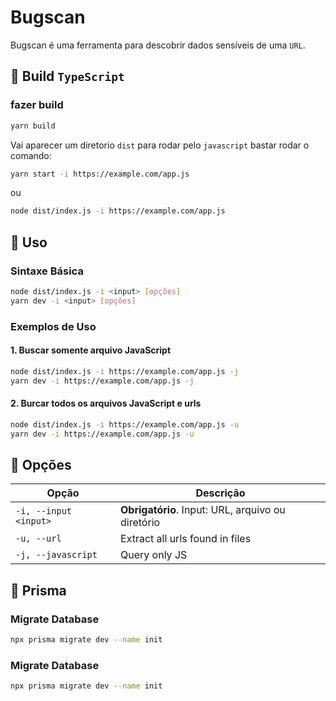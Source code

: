 # Bugscan

Bugscan é uma ferramenta para descobrir dados sensíveis de uma `URL`.

## 🚀 Build `TypeScript`

### fazer build

```bash
yarn build
```

Vai aparecer um diretorio `dist` para rodar pelo `javascript` bastar rodar o comando:

```bash
yarn start -i https://example.com/app.js
```

ou

```bash
node dist/index.js -i https://example.com/app.js
```

## 🚀 Uso

### Sintaxe Básica

```bash
node dist/index.js -i <input> [opções]
yarn dev -i <input> [opções]
```

### Exemplos de Uso

#### 1. Buscar somente arquivo JavaScript

```bash
node dist/index.js -i https://example.com/app.js -j
yarn dev -i https://example.com/app.js -j
```

#### 2. Burcar todos os arquivos JavaScript e urls

```bash
node dist/index.js -i https://example.com/app.js -u
yarn dev -i https://example.com/app.js -u
```

<!-- #### 4. Analisar todos os arquivos JavaScript e retorna todas as urls encontrado com filtro

```bash
node dist/index.js -i https://example.com/app.js -U 'app.exemplo.com, api.exemplo.com'
yarn dev -i https://example.com/app.js -U 'app.exemplo.com, api.exemplo.com'
``` -->

## 🔧 Opções

| Opção                 | Descrição                                         |
| --------------------- | ------------------------------------------------- |
| `-i, --input <input>` | **Obrigatório**. Input: URL, arquivo ou diretório |
| `-u, --url`           | Extract all urls found in files                   |
| `-j, --javascript`    | Query only JS                                     |

## 🚀 Prisma

### Migrate Database

```bash
npx prisma migrate dev --name init
```

### Migrate Database

```bash
npx prisma migrate dev --name init
```
